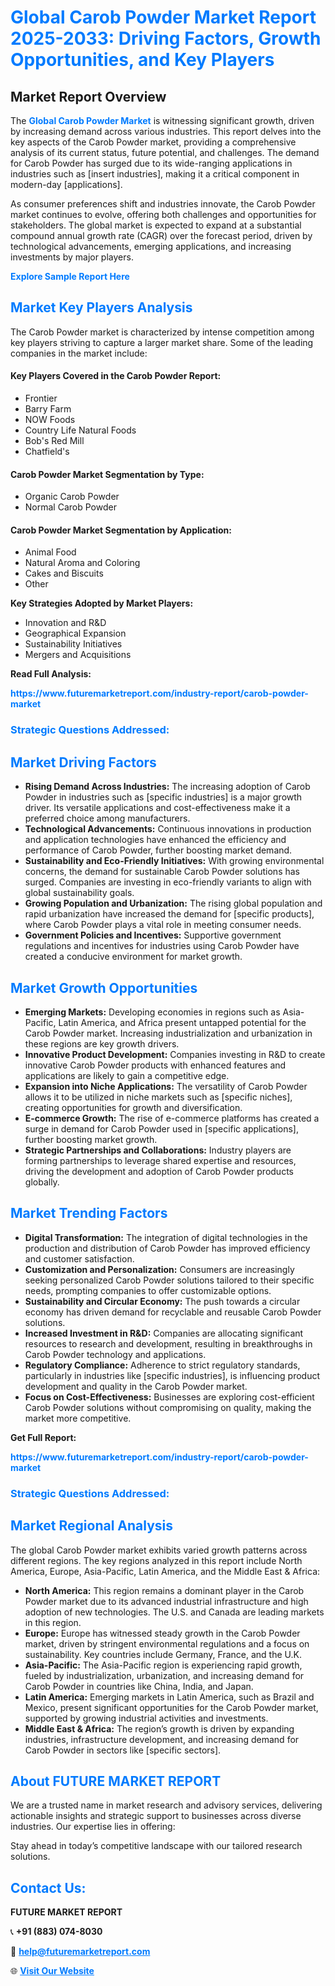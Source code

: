 <h1 style="color: #007BFF;">Global Carob Powder Market Report 2025-2033: Driving Factors, Growth Opportunities, and Key Players</h1>

<section id="overview">
<h2>Market Report Overview</h2>
<p>The <a href="https://www.futuremarketreport.com/industry-report/carob-powder-market" style="color: #007BFF; text-decoration: none;"><strong>Global Carob Powder Market</strong></a> is witnessing significant growth, driven by increasing demand across various industries. This report delves into the key aspects of the Carob Powder market, providing a comprehensive analysis of its current status, future potential, and challenges. The demand for Carob Powder has surged due to its wide-ranging applications in industries such as [insert industries], making it a critical component in modern-day [applications].</p>
<p>As consumer preferences shift and industries innovate, the Carob Powder market continues to evolve, offering both challenges and opportunities for stakeholders. The global market is expected to expand at a substantial compound annual growth rate (CAGR) over the forecast period, driven by technological advancements, emerging applications, and increasing investments by major players.</p>
</section>

<section id="overview">
<p><a href="https://www.futuremarketreport.com/request-sample/reportId=52204" style="color: #007BFF; text-decoration: none;"><strong>Explore Sample Report Here</strong></a></p>
</section>

<section id="key-players">
<h2 style="color: #007BFF;">Market Key Players Analysis</h2>
<p>The Carob Powder market is characterized by intense competition among key players striving to capture a larger market share. Some of the leading companies in the market include:</p>
<h4>Key Players Covered in the Carob Powder Report:</h4>
<ul><li>Frontier</li><li>Barry Farm</li><li>NOW Foods</li><li>Country Life Natural Foods</li><li>Bob&#039;s Red Mill</li><li>Chatfield&#039;s</li></ul>
<h4>Carob Powder Market Segmentation by Type:</h4>
<ul><li>Organic Carob Powder</li><li>Normal Carob Powder</li></ul>

<h4>Carob Powder Market Segmentation by Application:</h4>
<ul><li>Animal Food</li><li>Natural Aroma and Coloring</li><li>Cakes and Biscuits</li><li>Other</li></ul>
<p><strong>Key Strategies Adopted by Market Players:</strong></p>
<ul>
<li>Innovation and R&D</li>
<li>Geographical Expansion</li>
<li>Sustainability Initiatives</li>
<li>Mergers and Acquisitions</li>
</ul>
</section>

<section>
<p><strong>Read Full Analysis: </strong></p><a href="https://www.futuremarketreport.com/industry-report/carob-powder-market" style="color: #007BFF; text-decoration: none;"><strong>https://www.futuremarketreport.com/industry-report/carob-powder-market</strong></a>
<h3 style="color: #007BFF;">Strategic Questions Addressed:</h3>
</section>

<section id="driving-factors">
<h2 style="color: #007BFF;">Market Driving Factors</h2>
<ul>
<li><strong>Rising Demand Across Industries:</strong> The increasing adoption of Carob Powder in industries such as [specific industries] is a major growth driver. Its versatile applications and cost-effectiveness make it a preferred choice among manufacturers.</li>
<li><strong>Technological Advancements:</strong> Continuous innovations in production and application technologies have enhanced the efficiency and performance of Carob Powder, further boosting market demand.</li>
<li><strong>Sustainability and Eco-Friendly Initiatives:</strong> With growing environmental concerns, the demand for sustainable Carob Powder solutions has surged. Companies are investing in eco-friendly variants to align with global sustainability goals.</li>
<li><strong>Growing Population and Urbanization:</strong> The rising global population and rapid urbanization have increased the demand for [specific products], where Carob Powder plays a vital role in meeting consumer needs.</li>
<li><strong>Government Policies and Incentives:</strong> Supportive government regulations and incentives for industries using Carob Powder have created a conducive environment for market growth.</li>
</ul>
</section>

<section id="growth-opportunities">
<h2 style="color: #007BFF;">Market Growth Opportunities</h2>
<ul>
<li><strong>Emerging Markets:</strong> Developing economies in regions such as Asia-Pacific, Latin America, and Africa present untapped potential for the Carob Powder market. Increasing industrialization and urbanization in these regions are key growth drivers.</li>
<li><strong>Innovative Product Development:</strong> Companies investing in R&D to create innovative Carob Powder products with enhanced features and applications are likely to gain a competitive edge.</li>
<li><strong>Expansion into Niche Applications:</strong> The versatility of Carob Powder allows it to be utilized in niche markets such as [specific niches], creating opportunities for growth and diversification.</li>
<li><strong>E-commerce Growth:</strong> The rise of e-commerce platforms has created a surge in demand for Carob Powder used in [specific applications], further boosting market growth.</li>
<li><strong>Strategic Partnerships and Collaborations:</strong> Industry players are forming partnerships to leverage shared expertise and resources, driving the development and adoption of Carob Powder products globally.</li>
</ul>
</section>

<section id="trending-factors">
<h2 style="color: #007BFF;">Market Trending Factors</h2>
<ul>
<li><strong>Digital Transformation:</strong> The integration of digital technologies in the production and distribution of Carob Powder has improved efficiency and customer satisfaction.</li>
<li><strong>Customization and Personalization:</strong> Consumers are increasingly seeking personalized Carob Powder solutions tailored to their specific needs, prompting companies to offer customizable options.</li>
<li><strong>Sustainability and Circular Economy:</strong> The push towards a circular economy has driven demand for recyclable and reusable Carob Powder solutions.</li>
<li><strong>Increased Investment in R&D:</strong> Companies are allocating significant resources to research and development, resulting in breakthroughs in Carob Powder technology and applications.</li>
<li><strong>Regulatory Compliance:</strong> Adherence to strict regulatory standards, particularly in industries like [specific industries], is influencing product development and quality in the Carob Powder market.</li>
<li><strong>Focus on Cost-Effectiveness:</strong> Businesses are exploring cost-efficient Carob Powder solutions without compromising on quality, making the market more competitive.</li>
</ul>
</section>

<section>
<p><strong>Get Full Report: </strong></p><a href="https://www.futuremarketreport.com/industry-report/carob-powder-market" style="color: #007BFF; text-decoration: none;"><strong>https://www.futuremarketreport.com/industry-report/carob-powder-market</strong></a>
<h3 style="color: #007BFF;">Strategic Questions Addressed:</h3>
</section>


<section id="regional-analysis">
<h2 style="color: #007BFF;">Market Regional Analysis</h2>
<p>The global Carob Powder market exhibits varied growth patterns across different regions. The key regions analyzed in this report include North America, Europe, Asia-Pacific, Latin America, and the Middle East & Africa:</p>
<ul>
<li><strong>North America:</strong> This region remains a dominant player in the Carob Powder market due to its advanced industrial infrastructure and high adoption of new technologies. The U.S. and Canada are leading markets in this region.</li>
<li><strong>Europe:</strong> Europe has witnessed steady growth in the Carob Powder market, driven by stringent environmental regulations and a focus on sustainability. Key countries include Germany, France, and the U.K.</li>
<li><strong>Asia-Pacific:</strong> The Asia-Pacific region is experiencing rapid growth, fueled by industrialization, urbanization, and increasing demand for Carob Powder in countries like China, India, and Japan.</li>
<li><strong>Latin America:</strong> Emerging markets in Latin America, such as Brazil and Mexico, present significant opportunities for the Carob Powder market, supported by growing industrial activities and investments.</li>
<li><strong>Middle East & Africa:</strong> The region’s growth is driven by expanding industries, infrastructure development, and increasing demand for Carob Powder in sectors like [specific sectors].</li>
</ul>
</section>

<footer>
<h2 style="color: #007BFF;">About FUTURE MARKET REPORT</h2>
<p>We are a trusted name in market research and advisory services, delivering actionable insights and strategic support to businesses across diverse industries. Our expertise lies in offering:</p>

<p>Stay ahead in today’s competitive landscape with our tailored research solutions.</p>

<h2 style="color: #007BFF;">Contact Us:</h2>
<p><strong>FUTURE MARKET REPORT</strong></p>
<p>📞 <strong>+91 (883) 074-8030</strong></p>
<p>📧 <strong><a href="mailto:help@futuremarketreport.com" style="color: #007BFF;">help@futuremarketreport.com</a></strong></p>
<p>🌐 <strong><a href="https://www.futuremarketreport.com/" style="color: #007BFF;">Visit Our Website</a></strong></p>
</footer>